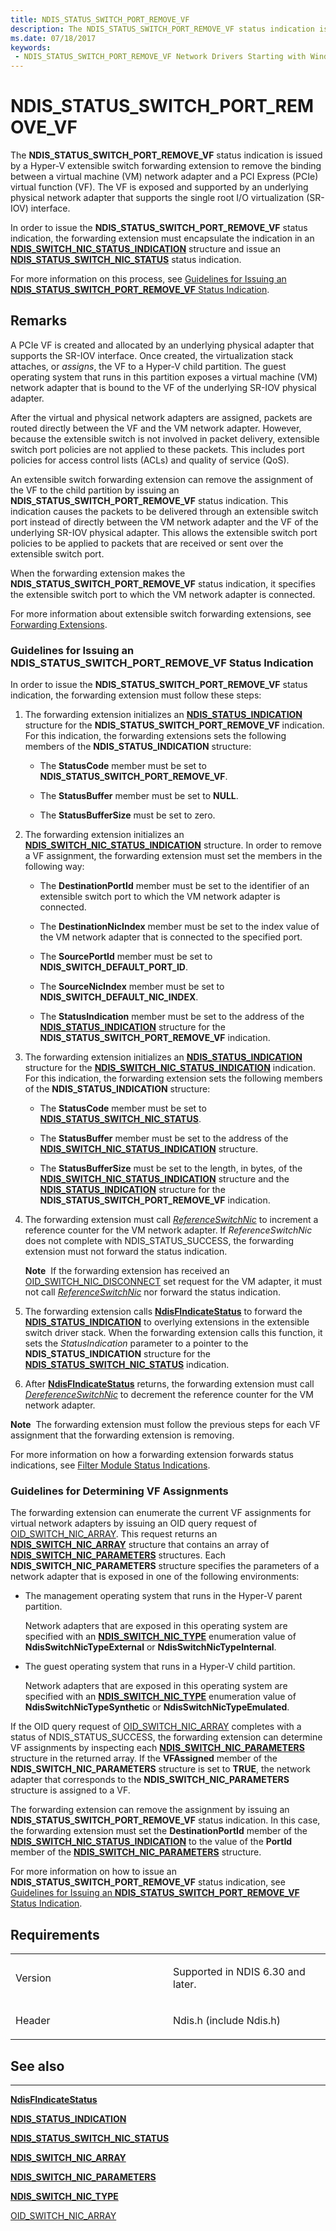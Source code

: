 ```yaml
---
title: NDIS_STATUS_SWITCH_PORT_REMOVE_VF
description: The NDIS_STATUS_SWITCH_PORT_REMOVE_VF status indication is issued by a Hyper-V extensible switch forwarding extension to remove the binding between a virtual machine (VM) network adapter and a PCI Express (PCIe) virtual function (VF).
ms.date: 07/18/2017
keywords:
 - NDIS_STATUS_SWITCH_PORT_REMOVE_VF Network Drivers Starting with Windows Vista
---
```


# NDIS\_STATUS\_SWITCH\_PORT\_REMOVE\_VF


The **NDIS\_STATUS\_SWITCH\_PORT\_REMOVE\_VF** status indication is issued by a Hyper-V extensible switch forwarding extension to remove the binding between a virtual machine (VM) network adapter and a PCI Express (PCIe) virtual function (VF). The VF is exposed and supported by an underlying physical network adapter that supports the single root I/O virtualization (SR-IOV) interface.

In order to issue the **NDIS\_STATUS\_SWITCH\_PORT\_REMOVE\_VF** status indication, the forwarding extension must encapsulate the indication in an [**NDIS\_SWITCH\_NIC\_STATUS\_INDICATION**](/windows-hardware/drivers/ddi/ndis/ns-ndis-_ndis_switch_nic_status_indication) structure and issue an [**NDIS\_STATUS\_SWITCH\_NIC\_STATUS**](ndis-status-switch-nic-status.md) status indication.

For more information on this process, see [Guidelines for Issuing an **NDIS\_STATUS\_SWITCH\_PORT\_REMOVE\_VF** Status Indication](#issuing).

## Remarks

A PCIe VF is created and allocated by an underlying physical adapter that supports the SR-IOV interface. Once created, the virtualization stack attaches, or *assigns*, the VF to a Hyper-V child partition. The guest operating system that runs in this partition exposes a virtual machine (VM) network adapter that is bound to the VF of the underlying SR-IOV physical adapter.

After the virtual and physical network adapters are assigned, packets are routed directly between the VF and the VM network adapter. However, because the extensible switch is not involved in packet delivery, extensible switch port policies are not applied to these packets. This includes port policies for access control lists (ACLs) and quality of service (QoS).

An extensible switch forwarding extension can remove the assignment of the VF to the child partition by issuing an **NDIS\_STATUS\_SWITCH\_PORT\_REMOVE\_VF** status indication. This indication causes the packets to be delivered through an extensible switch port instead of directly between the VM network adapter and the VF of the underlying SR-IOV physical adapter. This allows the extensible switch port policies to be applied to packets that are received or sent over the extensible switch port.

When the forwarding extension makes the **NDIS\_STATUS\_SWITCH\_PORT\_REMOVE\_VF** status indication, it specifies the extensible switch port to which the VM network adapter is connected.

For more information about extensible switch forwarding extensions, see [Forwarding Extensions](./forwarding-extensions.md).

### <a href="" id="issuing"></a>Guidelines for Issuing an NDIS\_STATUS\_SWITCH\_PORT\_REMOVE\_VF Status Indication

In order to issue the **NDIS\_STATUS\_SWITCH\_PORT\_REMOVE\_VF** status indication, the forwarding extension must follow these steps:

1.  The forwarding extension initializes an [**NDIS\_STATUS\_INDICATION**](/windows-hardware/drivers/ddi/ndis/ns-ndis-_ndis_status_indication) structure for the **NDIS\_STATUS\_SWITCH\_PORT\_REMOVE\_VF** indication. For this indication, the forwarding extensions sets the following members of the **NDIS\_STATUS\_INDICATION** structure:

    -   The **StatusCode** member must be set to **NDIS\_STATUS\_SWITCH\_PORT\_REMOVE\_VF**.

    -   The **StatusBuffer** member must be set to **NULL**.

    -   The **StatusBufferSize** must be set to zero.

2.  The forwarding extension initializes an [**NDIS\_SWITCH\_NIC\_STATUS\_INDICATION**](/windows-hardware/drivers/ddi/ndis/ns-ndis-_ndis_switch_nic_status_indication) structure. In order to remove a VF assignment, the forwarding extension must set the members in the following way:

    -   The **DestinationPortId** member must be set to the identifier of an extensible switch port to which the VM network adapter is connected.

    -   The **DestinationNicIndex** member must be set to the index value of the VM network adapter that is connected to the specified port.

    -   The **SourcePortId** member must be set to **NDIS\_SWITCH\_DEFAULT\_PORT\_ID**.

    -   The **SourceNicIndex** member must be set to **NDIS\_SWITCH\_DEFAULT\_NIC\_INDEX**.

    -   The **StatusIndication** member must be set to the address of the [**NDIS\_STATUS\_INDICATION**](/windows-hardware/drivers/ddi/ndis/ns-ndis-_ndis_status_indication) structure for the **NDIS\_STATUS\_SWITCH\_PORT\_REMOVE\_VF** indication.

3.  The forwarding extension initializes an [**NDIS\_STATUS\_INDICATION**](/windows-hardware/drivers/ddi/ndis/ns-ndis-_ndis_status_indication) structure for the [**NDIS\_SWITCH\_NIC\_STATUS\_INDICATION**](/windows-hardware/drivers/ddi/ndis/ns-ndis-_ndis_switch_nic_status_indication) indication. For this indication, the forwarding extension sets the following members of the **NDIS\_STATUS\_INDICATION** structure:

    -   The **StatusCode** member must be set to [**NDIS\_STATUS\_SWITCH\_NIC\_STATUS**](ndis-status-switch-nic-status.md).

    -   The **StatusBuffer** member must be set to the address of the [**NDIS\_SWITCH\_NIC\_STATUS\_INDICATION**](/windows-hardware/drivers/ddi/ndis/ns-ndis-_ndis_switch_nic_status_indication) structure.

    -   The **StatusBufferSize** must be set to the length, in bytes, of the [**NDIS\_SWITCH\_NIC\_STATUS\_INDICATION**](/windows-hardware/drivers/ddi/ndis/ns-ndis-_ndis_switch_nic_status_indication) structure and the [**NDIS\_STATUS\_INDICATION**](/windows-hardware/drivers/ddi/ndis/ns-ndis-_ndis_status_indication) structure for the **NDIS\_STATUS\_SWITCH\_PORT\_REMOVE\_VF** indication.

4.  The forwarding extension must call [*ReferenceSwitchNic*](/windows-hardware/drivers/ddi/ndis/nc-ndis-ndis_switch_reference_switch_nic) to increment a reference counter for the VM network adapter. If *ReferenceSwitchNic* does not complete with NDIS\_STATUS\_SUCCESS, the forwarding extension must not forward the status indication.

    **Note**  If the forwarding extension has received an [OID\_SWITCH\_NIC\_DISCONNECT](./oid-switch-nic-disconnect.md) set request for the VM adapter, it must not call [*ReferenceSwitchNic*](/windows-hardware/drivers/ddi/ndis/nc-ndis-ndis_switch_reference_switch_nic) nor forward the status indication.

     

5.  The forwarding extension calls [**NdisFIndicateStatus**](/windows-hardware/drivers/ddi/ndis/nf-ndis-ndisfindicatestatus) to forward the [**NDIS\_STATUS\_INDICATION**](/windows-hardware/drivers/ddi/ndis/ns-ndis-_ndis_status_indication) to overlying extensions in the extensible switch driver stack. When the forwarding extension calls this function, it sets the *StatusIndication* parameter to a pointer to the **NDIS\_STATUS\_INDICATION** structure for the [**NDIS\_STATUS\_SWITCH\_NIC\_STATUS**](ndis-status-switch-nic-status.md) indication.

6.  After [**NdisFIndicateStatus**](/windows-hardware/drivers/ddi/ndis/nf-ndis-ndisfindicatestatus) returns, the forwarding extension must call [*DereferenceSwitchNic*](/windows-hardware/drivers/ddi/ndis/nc-ndis-ndis_switch_dereference_switch_nic) to decrement the reference counter for the VM network adapter.

**Note**  The forwarding extension must follow the previous steps for each VF assignment that the forwarding extension is removing.

 

For more information on how a forwarding extension forwards status indications, see [Filter Module Status Indications](./filter-module-status-indications.md).

### Guidelines for Determining VF Assignments

The forwarding extension can enumerate the current VF assignments for virtual network adapters by issuing an OID query request of [OID\_SWITCH\_NIC\_ARRAY](./oid-switch-nic-array.md). This request returns an [**NDIS\_SWITCH\_NIC\_ARRAY**](/windows-hardware/drivers/ddi/ntddndis/ns-ntddndis-_ndis_switch_nic_array) structure that contains an array of [**NDIS\_SWITCH\_NIC\_PARAMETERS**](/windows-hardware/drivers/ddi/ntddndis/ns-ntddndis-_ndis_switch_nic_parameters) structures. Each **NDIS\_SWITCH\_NIC\_PARAMETERS** structure specifies the parameters of a network adapter that is exposed in one of the following environments:

-   The management operating system that runs in the Hyper-V parent partition.

    Network adapters that are exposed in this operating system are specified with an [**NDIS\_SWITCH\_NIC\_TYPE**](/windows-hardware/drivers/ddi/ntddndis/ne-ntddndis-_ndis_switch_nic_type) enumeration value of **NdisSwitchNicTypeExternal** or **NdisSwitchNicTypeInternal**.

-   The guest operating system that runs in a Hyper-V child partition.

    Network adapters that are exposed in this operating system are specified with an [**NDIS\_SWITCH\_NIC\_TYPE**](/windows-hardware/drivers/ddi/ntddndis/ne-ntddndis-_ndis_switch_nic_type) enumeration value of **NdisSwitchNicTypeSynthetic** or **NdisSwitchNicTypeEmulated**.

If the OID query request of [OID\_SWITCH\_NIC\_ARRAY](./oid-switch-nic-array.md) completes with a status of NDIS\_STATUS\_SUCCESS, the forwarding extension can determine VF assignments by inspecting each [**NDIS\_SWITCH\_NIC\_PARAMETERS**](/windows-hardware/drivers/ddi/ntddndis/ns-ntddndis-_ndis_switch_nic_parameters) structure in the returned array. If the **VFAssigned** member of the **NDIS\_SWITCH\_NIC\_PARAMETERS** structure is set to **TRUE**, the network adapter that corresponds to the **NDIS\_SWITCH\_NIC\_PARAMETERS** structure is assigned to a VF.

The forwarding extension can remove the assignment by issuing an **NDIS\_STATUS\_SWITCH\_PORT\_REMOVE\_VF** status indication. In this case, the forwarding extension must set the **DestinationPortId** member of the [**NDIS\_SWITCH\_NIC\_STATUS\_INDICATION**](/windows-hardware/drivers/ddi/ndis/ns-ndis-_ndis_switch_nic_status_indication) to the value of the **PortId** member of the [**NDIS\_SWITCH\_NIC\_PARAMETERS**](/windows-hardware/drivers/ddi/ntddndis/ns-ntddndis-_ndis_switch_nic_parameters) structure.

For more information on how to issue an **NDIS\_STATUS\_SWITCH\_PORT\_REMOVE\_VF** status indication, see [Guidelines for Issuing an **NDIS\_STATUS\_SWITCH\_PORT\_REMOVE\_VF** Status Indication](#issuing).

## Requirements

<table>
<colgroup>
<col width="50%" />
<col width="50%" />
</colgroup>
<tbody>
<tr class="odd">
<td><p>Version</p></td>
<td><p>Supported in NDIS 6.30 and later.</p></td>
</tr>
<tr class="even">
<td><p>Header</p></td>
<td>Ndis.h (include Ndis.h)</td>
</tr>
</tbody>
</table>

## See also


****
[**NdisFIndicateStatus**](/windows-hardware/drivers/ddi/ndis/nf-ndis-ndisfindicatestatus)

[**NDIS\_STATUS\_INDICATION**](/windows-hardware/drivers/ddi/ndis/ns-ndis-_ndis_status_indication)

[**NDIS\_STATUS\_SWITCH\_NIC\_STATUS**](ndis-status-switch-nic-status.md)

[**NDIS\_SWITCH\_NIC\_ARRAY**](/windows-hardware/drivers/ddi/ntddndis/ns-ntddndis-_ndis_switch_nic_array)

[**NDIS\_SWITCH\_NIC\_PARAMETERS**](/windows-hardware/drivers/ddi/ntddndis/ns-ntddndis-_ndis_switch_nic_parameters)

[**NDIS\_SWITCH\_NIC\_TYPE**](/windows-hardware/drivers/ddi/ntddndis/ne-ntddndis-_ndis_switch_nic_type)

[OID\_SWITCH\_NIC\_ARRAY](./oid-switch-nic-array.md)

 

